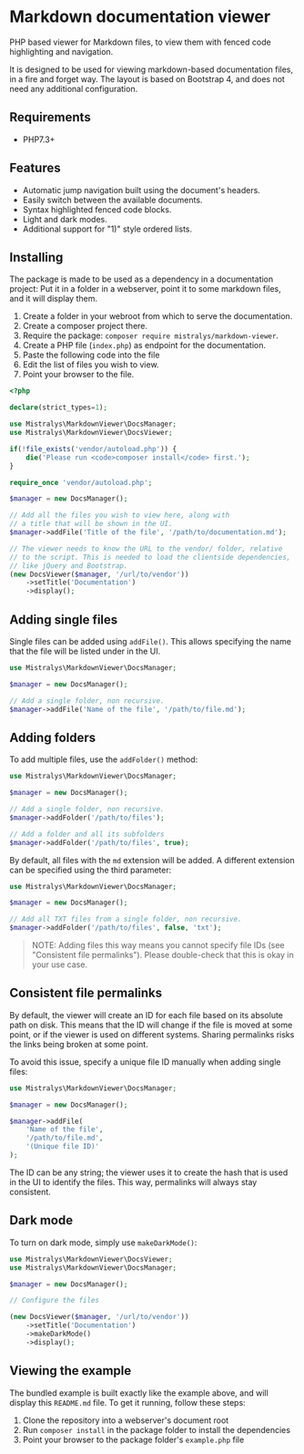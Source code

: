 # Markdown documentation viewer

PHP based viewer for Markdown files, to view them with fenced code highlighting and navigation. 

It is designed to be used for viewing markdown-based documentation files, in a fire and forget
way. The layout is based on Bootstrap 4, and does not need any additional configuration.

## Requirements

- PHP7.3+

## Features

- Automatic jump navigation built using the document's headers.
- Easily switch between the available documents.
- Syntax highlighted fenced code blocks.
- Light and dark modes. 
- Additional support for "1)" style ordered lists.

## Installing

The package is made to be used as a dependency in a documentation project:
Put it in a folder in a webserver, point it to some markdown files, and it
will display them.

1) Create a folder in your webroot from which to serve the documentation.
2) Create a composer project there.
3) Require the package: `composer require mistralys/markdown-viewer`.
4) Create a PHP file (`index.php`) as endpoint for the documentation.
5) Paste the following code into the file
6) Edit the list of files you wish to view.
7) Point your browser to the file.

```php
<?php

declare(strict_types=1);

use Mistralys\MarkdownViewer\DocsManager;
use Mistralys\MarkdownViewer\DocsViewer;

if(!file_exists('vendor/autoload.php')) {
    die('Please run <code>composer install</code> first.');
}

require_once 'vendor/autoload.php';

$manager = new DocsManager();

// Add all the files you wish to view here, along with
// a title that will be shown in the UI. 
$manager->addFile('Title of the file', '/path/to/documentation.md');

// The viewer needs to know the URL to the vendor/ folder, relative
// to the script. This is needed to load the clientside dependencies,
// like jQuery and Bootstrap.
(new DocsViewer($manager, '/url/to/vendor'))
    ->setTitle('Documentation')
    ->display();
```

## Adding single files

Single files can be added using `addFile()`. This allows specifying the
name that the file will be listed under in the UI.

```php
use Mistralys\MarkdownViewer\DocsManager;

$manager = new DocsManager();

// Add a single folder, non recursive.
$manager->addFile('Name of the file', '/path/to/file.md');
```

## Adding folders

To add multiple files, use the `addFolder()` method:

```php
use Mistralys\MarkdownViewer\DocsManager;

$manager = new DocsManager();

// Add a single folder, non recursive.
$manager->addFolder('/path/to/files');

// Add a folder and all its subfolders
$manager->addFolder('/path/to/files', true);
```

By default, all files with the `md` extension will be added. A different extension
can be specified using the third parameter:

```php
use Mistralys\MarkdownViewer\DocsManager;

$manager = new DocsManager();

// Add all TXT files from a single folder, non recursive.
$manager->addFolder('/path/to/files', false, 'txt');
```

  > NOTE: Adding files this way means you cannot specify file IDs (see "Consistent 
    file permalinks"). Please double-check that this is okay in your use case.

## Consistent file permalinks

By default, the viewer will create an ID for each file based on its absolute
path on disk. This means that the ID will change if the file is moved at some
point, or if the viewer is used on different systems. Sharing permalinks risks
the links being broken at some point.

To avoid this issue, specify a unique file ID manually when adding single files:

```php
use Mistralys\MarkdownViewer\DocsManager;

$manager = new DocsManager();

$manager->addFile(
    'Name of the file', 
    '/path/to/file.md',
    '(Unique file ID)'
);
```

The ID can be any string; the viewer uses it to create the hash that is used in the UI
to identify the files. This way, permalinks will always stay consistent. 

## Dark mode

To turn on dark mode, simply use `makeDarkMode()`:

```php
use Mistralys\MarkdownViewer\DocsViewer;
use Mistralys\MarkdownViewer\DocsManager;

$manager = new DocsManager();

// Configure the files

(new DocsViewer($manager, '/url/to/vendor'))
    ->setTitle('Documentation')
    ->makeDarkMode()
    ->display();
```

## Viewing the example

The bundled example is built exactly like the example above, and will display 
this `README.md` file. To get it running, follow these steps:

1) Clone the repository into a webserver's document root
2) Run `composer install` in the package folder to install the dependencies
3) Point your browser to the package folder's `example.php` file
